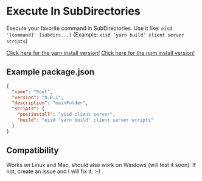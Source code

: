 # Execute In SubDirectories
Execute your favorite command in SubDirectories. Use it like: `eisd '[command]' [subdirs...]` (Example: `eisd 'yarn build' client server scripts`)

[Click here for the yarn install version!](https://github.com/guidojo/yisd)
[Click here for the npm install version!](https://github.com/guidojo/nisd)

## Example package.json
```json
{
  "name": "Root",
  "version": "0.0.1",
  "description": "mainFolder",
  "scripts": {
    "postinstall": "yisd client server",
    "build": "eisd 'yarn build' client server scripts"
  }
}
```

## Compatibility
Works on Linux and Mac, should also work on Windows (will test it soon). If not, create an issue and I will fix it. :-)
